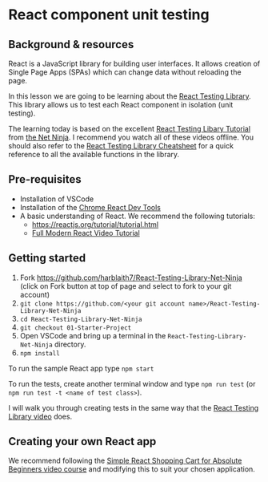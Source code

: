 # React component unit testing

## Background & resources

React is a JavaScript library for building user interfaces. It allows creation of Single Page Apps (SPAs) which can change data without reloading the page.

In this lesson we are going to be learning about the [React Testing Library](https://testing-library.com/docs/react-testing-library/intro/). This library allows us to test each React component in isolation (unit testing).

The learning today is based on the excellent [React Testing Libary Tutorial](https://www.youtube.com/playlist?list=PL4cUxeGkcC9gm4_-5UsNmLqMosM-dzuvQ) from [the Net Ninja](https://www.youtube.com/c/TheNetNinja). I recommend you watch all of these videos offline. You should also refer to the [React Testing Library Cheatsheet](https://testing-library.com/docs/react-testing-library/cheatsheet) for a quick reference to all the available functions in the library.

## Pre-requisites
* Installation of VSCode
* Installation of the [Chrome React Dev Tools](https://chrome.google.com/webstore/detail/react-developer-tools/fmkadmapgofadopljbjfkapdkoienihi?hl=en)
* A basic understanding of React. We recommend the following tutorials:
   * https://reactjs.org/tutorial/tutorial.html
   * [Full Modern React Video Tutorial](https://www.youtube.com/playlist?list=PL4cUxeGkcC9gZD-Tvwfod2gaISzfRiP9d) 

## Getting started
1. Fork https://github.com/harblaith7/React-Testing-Library-Net-Ninja (click on Fork button at top of page and select to fork to your git account)
1. `git clone https://github.com/<your git account name>/React-Testing-Library-Net-Ninja`
1. `cd React-Testing-Library-Net-Ninja`
1. `git checkout 01-Starter-Project`
1. Open VSCode and bring up a terminal in the `React-Testing-Library-Net-Ninja` directory.
1. `npm install`

To run the sample React app type `npm start`

To run the tests, create another terminal window and type `npm run test` (or `npm run test -t <name of test class>`).

I will walk you through creating tests in the same way that the [React Testing Library video](https://testing-library.com/docs/react-testing-library/intro/) does.

## Creating your own React app
We recommend following the [Simple React Shopping Cart for Absolute Beginners video course](https://www.youtube.com/watch?v=AmIdY1Eb8tY) and modifying this to suit your chosen application.
